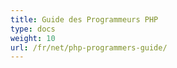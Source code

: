 ```yaml
---
title: Guide des Programmeurs PHP
type: docs
weight: 10
url: /fr/net/php-programmers-guide/
---
```




